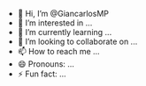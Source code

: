 - 👋 Hi, I’m @GiancarlosMP
- 👀 I’m interested in ...
- 🌱 I’m currently learning ...
- 💞️ I’m looking to collaborate on ...
- 📫 How to reach me ...
- 😄 Pronouns: ...
- ⚡ Fun fact: ...

<!---
GiancarlosMP/GiancarlosMP is a ✨ special ✨ repository because its `README.md` (this file) appears on your GitHub profile.
You can click the Preview link to take a look at your changes.
--->
